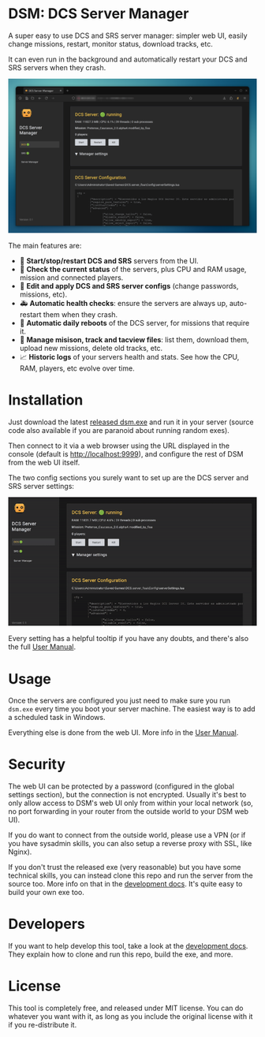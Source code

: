 # DSM: DCS Server Manager

A super easy to use DCS and SRS server manager: simpler web UI, easily change missions, restart, 
monitor status, download tracks, etc.

It can even run in the background and automatically restart your DCS and SRS servers when 
they crash.

![](docs/screenshot1.png)

The main features are:

- 🚦 **Start/stop/restart DCS and SRS** servers from the UI.
- 🔎 **Check the current status** of the servers, plus CPU and RAM usage, mission and connected players.
- 📃 **Edit and apply DCS and SRS server configs** (change passwords, missions, etc).
- 🚑 **Automatic health checks**: ensure the servers are always up, auto-restart them when they 
  crash.
- 🔁 **Automatic daily reboots** of the DCS server, for missions that require it.
- 📁 **Manage misison, track and tacview files**: list them, download them, upload new 
  missions, delete old tracks, etc.
- 📈 **Historic logs** of your servers health and stats. See how the CPU, RAM, players, etc evolve 
  over time.

# Installation

Just download the latest [released dsm.exe](https://github.com/fisadev/dcs_server_manager/releases)
and run it in your server (source code also available if you are paranoid about running random exes).

Then connect to it via a web browser using the URL displayed in the console (default is 
[http://localhost:9999](http://localhost:9999)), and configure the rest of DSM from the web UI 
itself.

The two config sections you surely want to set up are the DCS server and SRS server settings:

![](docs/initial_settings.gif)

Every setting has a helpful tooltip if you have any doubts, and there's also the full
[User Manual](https://github.com/fisadev/dcs_server_manager/blob/main/docs/user_manual.md).

# Usage

Once the servers are configured you just need to make sure you run `dsm.exe` every time you boot 
your server machine. The easiest way is to add a scheduled task in Windows.

Everything else is done from the web UI. More info in the 
[User Manual](https://github.com/fisadev/dcs_server_manager/blob/main/docs/user_manual.md).

# Security

The web UI can be protected by a password (configured in the global settings section), but the 
connection is not encrypted. Usually it's best to only allow access to DSM's web UI only from 
within your local network (so, no port forwarding in your router from the outside world to your 
DSM web UI).

If you do want to connect from the outside world, please use a VPN (or if you have sysadmin skills,
you can also setup a reverse proxy with SSL, like Nginx).

If you don't trust the released exe (very reasonable) but you have some technical skills, you can 
instead clone this repo and run the server from the source too. More info on that in the 
[development docs](https://github.com/fisadev/dcs_server_manager/blob/main/docs/development.md).
It's quite easy to build your own exe too.

# Developers

If you want to help develop this tool, take a look at the 
[development docs](https://github.com/fisadev/dcs_server_manager/blob/main/docs/development.md).
They explain how to clone and run this repo, build the exe, and more.

# License

This tool is completely free, and released under MIT license. You can do whatever you want with it, 
as long as you include the original license with it if you re-distribute it.
